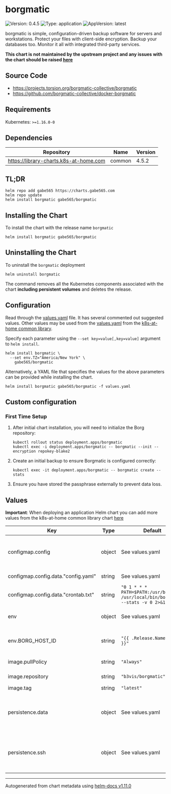# borgmatic

![Version: 0.4.5](https://img.shields.io/badge/Version-0.4.5-informational?style=flat-square) ![Type: application](https://img.shields.io/badge/Type-application-informational?style=flat-square) ![AppVersion: latest](https://img.shields.io/badge/AppVersion-latest-informational?style=flat-square)

borgmatic is simple, configuration-driven backup software for servers and workstations. Protect your files with client-side encryption. Backup your databases too. Monitor it all with integrated third-party services.

**This chart is not maintained by the upstream project and any issues with the chart should be raised [here](https://github.com/gabe565/charts/issues/new)**

## Source Code

* <https://projects.torsion.org/borgmatic-collective/borgmatic>
* <https://github.com/borgmatic-collective/docker-borgmatic>

## Requirements

Kubernetes: `>=1.16.0-0`

## Dependencies

| Repository | Name | Version |
|------------|------|---------|
| https://library-charts.k8s-at-home.com | common | 4.5.2 |

## TL;DR

```console
helm repo add gabe565 https://charts.gabe565.com
helm repo update
helm install borgmatic gabe565/borgmatic
```

## Installing the Chart

To install the chart with the release name `borgmatic`

```console
helm install borgmatic gabe565/borgmatic
```

## Uninstalling the Chart

To uninstall the `borgmatic` deployment

```console
helm uninstall borgmatic
```

The command removes all the Kubernetes components associated with the chart **including persistent volumes** and deletes the release.

## Configuration

Read through the [values.yaml](./values.yaml) file. It has several commented out suggested values.
Other values may be used from the [values.yaml](https://github.com/k8s-at-home/library-charts/tree/main/charts/stable/common/values.yaml) from the [k8s-at-home common library](https://github.com/k8s-at-home/library-charts/tree/main/charts/stable/common).

Specify each parameter using the `--set key=value[,key=value]` argument to `helm install`.

```console
helm install borgmatic \
  --set env.TZ="America/New York" \
    gabe565/borgmatic
```

Alternatively, a YAML file that specifies the values for the above parameters can be provided while installing the chart.

```console
helm install borgmatic gabe565/borgmatic -f values.yaml
```

## Custom configuration

### First Time Setup

1. After initial chart installation, you will need to initialize the Borg repository:

    ```shell
    kubectl rollout status deployment.apps/borgmatic
    kubectl exec -i deployment.apps/borgmatic -- borgmatic --init --encryption repokey-blake2
    ```

2. Create an initial backup to ensure Borgmatic is configured correctly:

    ```shell
    kubectl exec -it deployment.apps/borgmatic -- borgmatic create --stats
    ```

3. Ensure you have stored the passphrase externally to prevent data loss.

## Values

**Important**: When deploying an application Helm chart you can add more values from the k8s-at-home common library chart [here](https://github.com/k8s-at-home/library-charts/tree/main/charts/stable/common)

| Key | Type | Default | Description |
|-----|------|---------|-------------|
| configmap.config | object | See values.yaml | Configure Borgmatic container under this key. |
| configmap.config.data."config.yaml" | string | See values.yaml | Borgmatic config. [[ref]](https://torsion.org/borgmatic/docs/reference/configuration) |
| configmap.config.data."crontab.txt" | string | `"0 1 * * * PATH=$PATH:/usr/bin /usr/local/bin/borgmatic --stats -v 0 2>&1"` | Crontab |
| env | object | See values.yaml | environment variables. [[ref]](https://borgbackup.readthedocs.io/en/stable/usage/general.html#environment-variables) |
| env.BORG_HOST_ID | string | `"{{ .Release.Namespace }}"` | Borg host ID used in archive names |
| image.pullPolicy | string | `"Always"` | image pull policy |
| image.repository | string | `"b3vis/borgmatic"` | image repository |
| image.tag | string | `"latest"` | image tag |
| persistence.data | object | See values.yaml | Configure persistence settings for the chart under this key. |
| persistence.ssh | object | See values.yaml | Configure SSH credentials for the chart under this key. |

----------------------------------------------
Autogenerated from chart metadata using [helm-docs v1.11.0](https://github.com/norwoodj/helm-docs/releases/v1.11.0)
